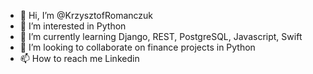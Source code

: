 - 👋 Hi, I’m @KrzysztofRomanczuk
- 👀 I’m interested in Python
- 🌱 I’m currently learning Django, REST, PostgreSQL, Javascript, Swift
- 💞️ I’m looking to collaborate on finance projects in Python
- 📫 How to reach me Linkedin

<!---
KrzysztofRomanczuk/KrzysztofRomanczuk is a ✨ special ✨ repository because its `README.md` (this file) appears on your GitHub profile.
You can click the Preview link to take a look at your changes.
--->
